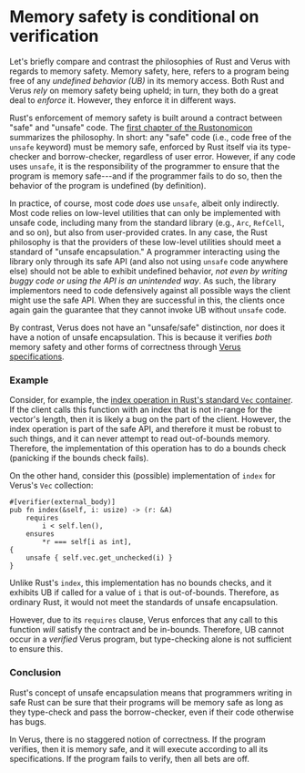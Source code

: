 # Memory safety is conditional on verification

Let's briefly compare and contrast the philosophies of Rust and Verus with regards to
memory safety. Memory safety, here, refers to a program being free of any
_undefined behavior (UB)_ in its memory access.
Both Rust and Verus _rely_ on memory safety being upheld; in turn,
they both do a great deal to _enforce_ it. However, they enforce it in different ways.

Rust's enforcement of memory safety is built around a contract between "safe" and
"unsafe" code.  The [first chapter of the Rustonomicon](https://doc.rust-lang.org/nomicon/safe-unsafe-meaning.html)
summarizes the philosophy. In short: any "safe" code (i.e., code free of the `unsafe` keyword) 
must be memory safe, enforced by Rust itself via its type-checker and borrow-checker,
regardless of user error. However, if any code uses `unsafe`, it is the responsibility
of the programmer to ensure that the program is memory safe---and if the programmer fails to
do so, then the behavior of the program is undefined (by definition).

In practice, of course, most code _does_ use `unsafe`, albeit only indirectly.
Most code relies on low-level utilities that can only be implemented with unsafe code,
including many from the standard library (e.g., `Arc`, `RefCell`, and so on), but also
from user-provided crates. In any case, the Rust philosophy is that the providers of these
low-level utilities should meet a standard of "unsafe encapsulation."
A programmer interacting using the library only through its safe API (and also not using
`unsafe` code anywhere else) should not be able to exhibit undefined behavior,
_not even by writing buggy code or using the API is an unintended way_.
As such, the library implementors need to code defensively against all possible ways the
client might use the safe API.
When they are successful in this, the clients once again gain the guarantee that they
cannot invoke UB without `unsafe` code.

By contrast, Verus does not have an "unsafe/safe" distinction, nor does it have a notion
of unsafe encapsulation. This is because it verifies _both_ memory safety and other
forms of correctness through [Verus specifications](./requires_ensures.md).

### Example

Consider, for example, the [index operation in Rust's standard `Vec` container](https://doc.rust-lang.org/std/vec/struct.Vec.html#method.index).
If the client calls this function with an index that is not in-range for the vector's
length, then it is likely a bug on the part of the client. However, the index operation
is part of the safe API, and therefore it must be robust to such things, and it can never
attempt to read out-of-bounds memory. Therefore, the implementation of this operation has
to do a bounds check (panicking if the bounds check fails).

On the other hand, consider this (possible) implementation of `index` for Verus's
`Vec` collection:

```rust,ignore
#[verifier(external_body)]
pub fn index(&self, i: usize) -> (r: &A)
    requires
        i < self.len(),
    ensures
        *r === self[i as int],
{
    unsafe { self.vec.get_unchecked(i) }
}
```

Unlike Rust's `index`, this implementation has no bounds checks, and it exhibits UB if called
for a value of `i` that is out-of-bounds. Therefore, as ordinary Rust, it would not meet
the standards of unsafe encapsulation.

However, due to its `requires` clause,
Verus enforces that any call to this function _will_ satisfy the contract and be in-bounds.
Therefore, UB cannot occur in a _verified_ Verus program, but type-checking alone is not
sufficient to ensure this.

### Conclusion

Rust's concept of unsafe encapsulation means that programmers writing in safe Rust can be sure
that their programs will be memory safe as long as they type-check and pass the borrow-checker, 
even if their code otherwise has bugs.

In Verus, there is no staggered notion of correctness. If the program verifies, then it is
memory safe, and it will execute according to all its specifications.
If the program fails to verify, then all bets are off.
